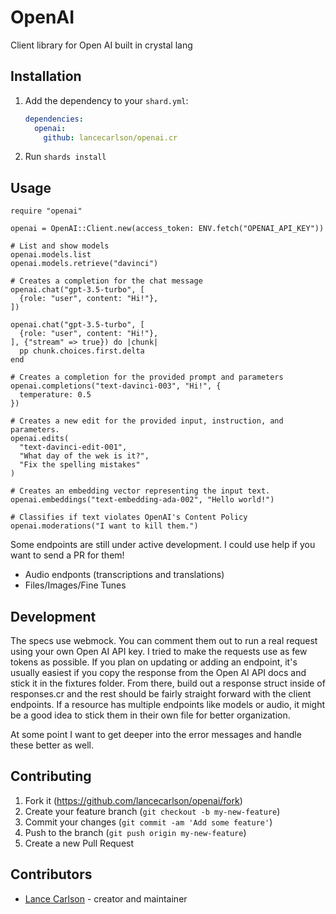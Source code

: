 # OpenAI

Client library for Open AI built in crystal lang

## Installation

1. Add the dependency to your `shard.yml`:

   ```yaml
   dependencies:
     openai:
       github: lancecarlson/openai.cr
   ```

2. Run `shards install`

## Usage

```crystal
require "openai"

openai = OpenAI::Client.new(access_token: ENV.fetch("OPENAI_API_KEY"))

# List and show models
openai.models.list
openai.models.retrieve("davinci")

# Creates a completion for the chat message
openai.chat("gpt-3.5-turbo", [
  {role: "user", content: "Hi!"},
])

openai.chat("gpt-3.5-turbo", [
  {role: "user", content: "Hi!"},
], {"stream" => true}) do |chunk|
  pp chunk.choices.first.delta
end

# Creates a completion for the provided prompt and parameters
openai.completions("text-davinci-003", "Hi!", {
  temperature: 0.5
})

# Creates a new edit for the provided input, instruction, and parameters.
openai.edits(
  "text-davinci-edit-001",
  "What day of the wek is it?",
  "Fix the spelling mistakes"
)

# Creates an embedding vector representing the input text.
openai.embeddings("text-embedding-ada-002", "Hello world!")

# Classifies if text violates OpenAI's Content Policy
openai.moderations("I want to kill them.")
```

Some endpoints are still under active development. I could use help if you want to send a PR for them!
* Audio endponts (transcriptions and translations)
* Files/Images/Fine Tunes

## Development

The specs use webmock. You can comment them out to run a real request using your own Open AI API key.
I tried to make the requests use as few tokens as possible. If you plan on updating or adding an endpoint,
it's usually easiest if you copy the response from the Open AI API docs and stick it in the fixtures folder.
From there, build out a response struct inside of responses.cr and the rest should be fairly straight forward
with the client endpoints. If a resource has multiple endpoints like models or audio, it might be a good idea
to stick them in their own file for better organization.

At some point I want to get deeper into the error messages and handle these better as well.

## Contributing

1. Fork it (<https://github.com/lancecarlson/openai/fork>)
2. Create your feature branch (`git checkout -b my-new-feature`)
3. Commit your changes (`git commit -am 'Add some feature'`)
4. Push to the branch (`git push origin my-new-feature`)
5. Create a new Pull Request

## Contributors

- [Lance Carlson](https://github.com/lancecarlson) - creator and maintainer
